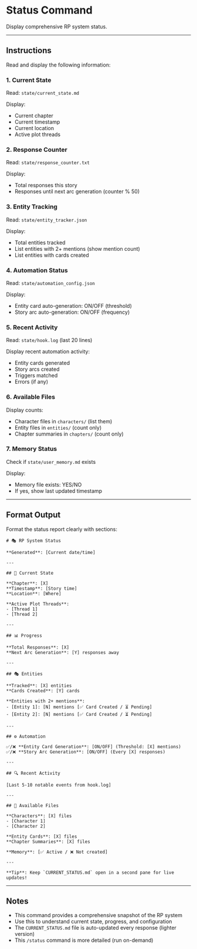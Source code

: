 # Status Command

Display comprehensive RP system status.

---

## Instructions

Read and display the following information:

### 1. Current State
Read: `state/current_state.md`

Display:
- Current chapter
- Current timestamp
- Current location
- Active plot threads

### 2. Response Counter
Read: `state/response_counter.txt`

Display:
- Total responses this story
- Responses until next arc generation (counter % 50)

### 3. Entity Tracking
Read: `state/entity_tracker.json`

Display:
- Total entities tracked
- List entities with 2+ mentions (show mention count)
- List entities with cards created

### 4. Automation Status
Read: `state/automation_config.json`

Display:
- Entity card auto-generation: ON/OFF (threshold)
- Story arc auto-generation: ON/OFF (frequency)

### 5. Recent Activity
Read: `state/hook.log` (last 20 lines)

Display recent automation activity:
- Entity cards generated
- Story arcs created
- Triggers matched
- Errors (if any)

### 6. Available Files
Display counts:
- Character files in `characters/` (list them)
- Entity files in `entities/` (count only)
- Chapter summaries in `chapters/` (count only)

### 7. Memory Status
Check if `state/user_memory.md` exists

Display:
- Memory file exists: YES/NO
- If yes, show last updated timestamp

---

## Format Output

Format the status report clearly with sections:

```
# 🎭 RP System Status

**Generated**: [Current date/time]

---

## 📍 Current State

**Chapter**: [X]
**Timestamp**: [Story time]
**Location**: [Where]

**Active Plot Threads**:
- [Thread 1]
- [Thread 2]

---

## 📊 Progress

**Total Responses**: [X]
**Next Arc Generation**: [Y] responses away

---

## 🎭 Entities

**Tracked**: [X] entities
**Cards Created**: [Y] cards

**Entities with 2+ mentions**:
- [Entity 1]: [N] mentions [✅ Card Created / ⏳ Pending]
- [Entity 2]: [N] mentions [✅ Card Created / ⏳ Pending]

---

## ⚙️ Automation

✅/❌ **Entity Card Generation**: [ON/OFF] (Threshold: [X] mentions)
✅/❌ **Story Arc Generation**: [ON/OFF] (Every [X] responses)

---

## 🔍 Recent Activity

[Last 5-10 notable events from hook.log]

---

## 📁 Available Files

**Characters**: [X] files
- [Character 1]
- [Character 2]

**Entity Cards**: [X] files
**Chapter Summaries**: [X] files

**Memory**: [✅ Active / ❌ Not created]

---

**Tip**: Keep `CURRENT_STATUS.md` open in a second pane for live updates!
```

---

## Notes

- This command provides a comprehensive snapshot of the RP system
- Use this to understand current state, progress, and configuration
- The `CURRENT_STATUS.md` file is auto-updated every response (lighter version)
- This `/status` command is more detailed (run on-demand)
